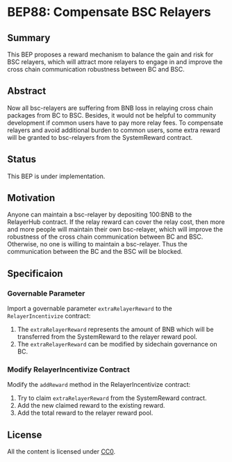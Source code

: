 # BEP88: Compensate BSC Relayers

## Summary

This BEP proposes a reward mechanism to balance the gain and risk for BSC relayers, which will attract more relayers to engage in and improve the cross chain communication robustness between BC and BSC.

## Abstract

Now all bsc-relayers are suffering from BNB loss in relaying cross chain packages from BC to BSC. Besides, it would not be helpful to community development if common users have to pay more relay fees. To compensate relayers and avoid additional burden to common users, some extra reward will be granted to bsc-relayers from the SystemReward contract.

## Status

This BEP is under implementation.

## Motivation

Anyone can maintain a bsc-relayer by depositing 100:BNB to the RelayerHub contract. If the relay reward can cover the relay cost, then more and more people will maintain their own bsc-relayer, which will improve the robustness of the cross chain communication between BC and BSC. Otherwise, no one is willing to maintain a bsc-relayer. Thus the communication between the BC and the BSC will be blocked. 

## Specificaion

### Governable Parameter
Import a governable parameter `extraRelayerReward` to the `RelayerIncentivize` contract:
1. The `extraRelayerReward` represents the amount of BNB which will be transferred from the SystemReward to the relayer reward pool.
2. The `extraRelayerReward` can be modified by sidechain governance on BC.

### Modify RelayerIncentivize Contract
Modify the `addReward` method in the RelayerIncentivize contract:
1. Try to claim `extraRelayerReward` from the SystemReward contract.
2. Add the new claimed reward to the existing reward.
3. Add the total reward to the relayer reward pool.

## License
All the content is licensed under [CC0](https://creativecommons.org/publicdomain/zero/1.0/).

